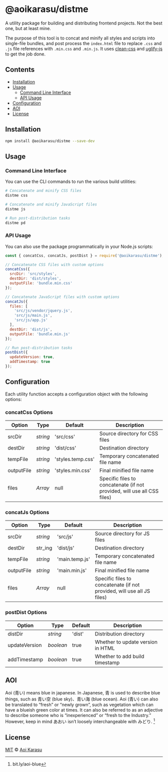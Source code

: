 # @aoikarasu/distme

A utility package for building and distributing frontend projects. Not the best one, but at least mine.

The purpose of this tool is to concat and minify all styles and scripts into single-file bundles, and post process the `index.html` file to replace `.css` and `.js` file references with `.min.css` and `.min.js`. It uses [clean-css] and [uglify-js] to get the job done.

## Contents

* [Installation](#installation)
* [Usage](#usage)
  * [Command Line Interface](#command-line-interface)
  * [API Usage](#api-usage)
* [Configuration](#configuration)
* [AOI](#aoi)
* [License](#license)

## Installation

```bash
npm install @aoikarasu/distme --save-dev
```

## Usage

### Command Line Interface

You can use the CLI commands to run the various build utilities:

```bash
# Concatenate and minify CSS files
distme css

# Concatenate and minify JavaScript files
distme js

# Run post-distribution tasks
distme pd
```

### API Usage

You can also use the package programmatically in your Node.js scripts:

```javascript
const { concatCss, concatJs, postDist } = require('@aoikarasu/distme');

// Concatenate CSS files with custom options
concatCss({
  srcDir: 'src/styles',
  destDir: 'dist/styles',
  outputFile: 'bundle.min.css'
});

// Concatenate JavaScript files with custom options
concatJs({
  files: [
    'src/js/vendor/jquery.js',
    'src/js/main.js',
    'src/js/app.js'
  ],
  destDir: 'dist/js',
  outputFile: 'bundle.min.js'
});

// Run post-distribution tasks
postDist({
  updateVersion: true,
  addTimestamp: true
});
```

## Configuration

Each utility function accepts a configuration object with the following options:

### concatCss Options

| Option | Type | Default | Description |
|--------|------|---------|-------------|
| srcDir | _string_ | 'src/css' | Source directory for CSS files |
| destDir | _string_ | 'dist/css' | Destination directory |
| tempFile | _string_ | 'styles.temp.css' | Temporary concatenated file name |
| outputFile | _string_ | 'styles.min.css' | Final minified file name |
| files | _Array<string>_ | null | Specific files to concatenate (if not provided, will use all CSS files) |

### concatJs Options

| Option | Type | Default | Description |
|--------|------|---------|-------------|
| srcDir | _string_ | 'src/js' | Source directory for JS files |
| destDir | str_ing | 'dist/js' | Destination directory |
| tempFile | _string_ | 'main.temp.js' | Temporary concatenated file name |
| outputFile | _string_ | 'main.min.js' | Final minified file name |
| files | _Array<string>_ | null | Specific files to concatenate (if not provided, will use all JS files) |

### postDist Options

| Option | Type | Default | Description |
|--------|------|---------|-------------|
| distDir | _string_ | 'dist' | Distribution directory |
| updateVersion | _boolean_ | true | Whether to update version in HTML |
| addTimestamp | _boolean_ | true | Whether to add build timestamp |

## AOI

Aoi (青い) means blue in japanese. In Japanese, 青 is used to describe blue things, such as 青い空 (blue sky)、青い海 (blue ocean). Aoi (青い) can also be translated to “fresh” or “newly grown”, such as vegetation which can have a blueish green color at times. It can also be referred to as an adjective to describe someone who is “inexperienced” or “fresh to the Industry.”  However, keep in mind あおい isn’t loosely interchangeable with みどり. [^1]

[^1]: bit.ly/aoi-blue

## License

[MIT][license] © [Aoi Karasu][author]

[aoi]: #aoi

[author]: https://aoikarasu.github.io/

[clean-css]: https://www.npmjs.com/package/clean-css

[distme]: https://github.com/aoikarasu/distme

[license]: license

[uglify-js]: https://www.npmjs.com/package/uglify-js

